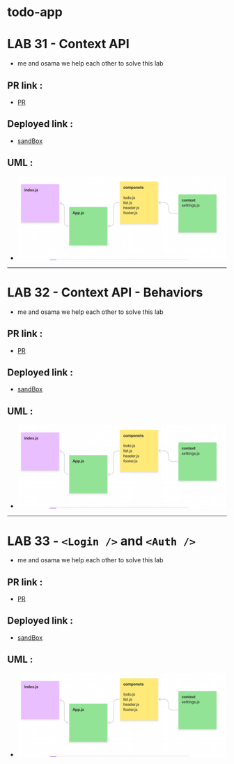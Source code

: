 # todo-app

# LAB 31 - Context API

- me and osama we help each other to solve this lab 

## PR link :

- [PR](https://github.com/abu-nofal/todo-app/pull/2)

## Deployed link :

- [sandBox](https://m0zgc.csb.app/)

## UML :

- ![UML-lab31](./imges/lab31UML.png)

---

# LAB 32 - Context API - Behaviors

- me and osama we help each other to solve this lab 

## PR link :

- [PR](https://github.com/abu-nofal/todo-app/pull/4)

## Deployed link :

- [sandBox](https://hl90x.csb.app/)

## UML :

- ![UML-lab31](./imges/lab31UML.png)

--- 

# LAB 33 - `<Login />` and `<Auth />`

- me and osama we help each other to solve this lab 

## PR link :

- [PR](https://github.com/abu-nofal/todo-app/pull/6)

## Deployed link :

- [sandBox](https://8it9i.csb.app/)

## UML :

- ![UML-lab31](./imges/lab31UML.png)